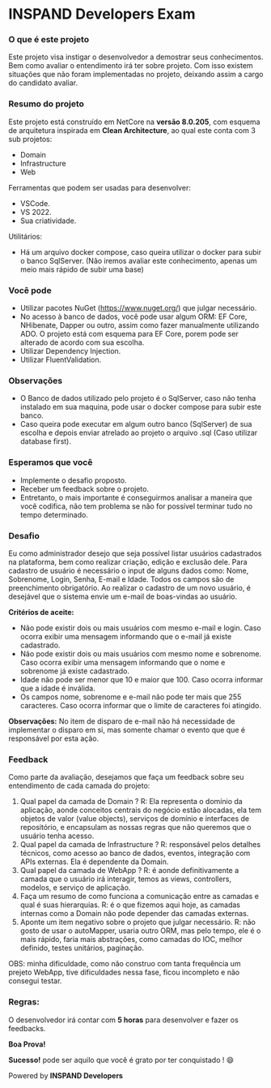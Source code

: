 ﻿# INSPAND Developers Exam #

### O que é este projeto

Este projeto visa instigar o desenvolvedor a demostrar seus conhecimentos. Bem como avaliar o entendimento irá ter sobre projeto. Com isso existem situações que não foram implementadas no projeto, deixando assim a cargo do candidato avaliar.

### Resumo do projeto
Este projeto está construído em NetCore na **versão 8.0.205**, com esquema de arquitetura inspirada em **Clean Architecture**, ao qual este conta com 3 sub projetos:
- Domain
- Infrastructure
- Web

Ferramentas que podem ser usadas para desenvolver:
- VSCode.
- VS 2022.
- Sua criatividade.

Utilitários:
- Há um arquivo docker compose, caso queira utilizar o docker para subir o banco SqlServer. (Não iremos avaliar este conhecimento, apenas um meio mais rápido de subir uma base)

### Você pode
- Utilizar pacotes NuGet (https://www.nuget.org/) que julgar necessário.
- No acesso à banco de dados, você pode usar algum ORM: EF Core, NHibenate, Dapper ou outro, assim como fazer manualmente utilizando ADO. O projeto está com esquema para EF Core, porem pode ser alterado de acordo com sua escolha.
- Utilizar Dependency Injection.
- Utilizar FluentValidation.

### Observações
- O Banco de dados utilizado pelo projeto é o SqlServer, caso não tenha instalado em sua maquina, pode usar o docker compose para subir este banco.
- Caso queira pode executar em algum outro banco (SqlServer) de sua escolha e depois enviar atrelado ao projeto o arquivo .sql (Caso utilizar database first).

### Esperamos que você
- Implemente o desafio proposto.
- Receber um feedback sobre o projeto.
- Entretanto, o mais importante é conseguirmos analisar a maneira que você codifica, não tem problema se não for possível terminar tudo no tempo determinado.

### Desafio
Eu como administrador desejo que seja possível listar usuários cadastrados na plataforma, bem como realizar criação, edição e exclusão dele.
Para cadastro de usuário é necessário o input de alguns dados como: Nome, Sobrenome,  Login, Senha, E-mail e Idade. Todos os campos são de preenchimento obrigatório. 
Ao realizar o cadastro de um novo usuário, é desejável que o sistema envie um e-mail de boas-vindas ao usuário.

**Critérios de aceite:**
- Não pode existir dois ou mais usuários com mesmo e-mail e login. Caso ocorra exibir uma mensagem informando que o e-mail já existe cadastrado.
- Não pode existir dois ou mais usuários com mesmo nome e sobrenome. Caso ocorra exibir uma mensagem informando que o nome e sobrenome já existe cadastrado.
- Idade não pode ser menor que 10 e maior que 100. Caso ocorra informar que a idade é inválida.
- Os campos nome, sobrenome e e-mail não pode ter mais que 255 caracteres. Caso ocorra informar que o limite de caracteres foi atingido.

**Observações:**
No item de disparo de e-mail não há necessidade de implementar o disparo em si, mas somente chamar o evento que que é responsável por esta ação.

### Feedback
Como parte da avaliação, desejamos que faça um feedback sobre seu entendimento de cada camada do projeto:
1. Qual papel da camada de Domain ?
R: Ela representa o domínio da aplicação, aonde conceitos centrais do negócio estão alocadas, ela tem objetos de valor (value objects), serviços de domínio e interfaces de repositório, e encapsulam as nossas regras que não queremos que o usuário tenha acesso.
2. Qual papel da camada de Infrastructure ?
R: responsável pelos detalhes técnicos, como acesso ao banco de dados, eventos, integração com APIs externas. Ela é dependente da Domain.
3. Qual papel da camada de WebApp ?
R: é aonde definitivamente a camada que o usuário irá interagir, temos as views, controllers, modelos, e serviço de aplicação.
4. Faça um resumo de como funciona a comunicação entre as camadas e qual é suas hierarquias.
R: é o que fizemos aqui hoje, as camadas internas como a Domain não pode depender das camadas externas.
5. Aponte um item negativo sobre o projeto que julgar necessário.
R: não gosto de usar o autoMapper, usaria outro ORM, mas pelo tempo, ele é o mais rápido, faria mais abstrações, como camadas do IOC, melhor definido, testes unitários, paginação.

OBS: minha dificuldade, como não construo com tanta frequência um prejeto WebApp, tive dificuldades nessa fase, ficou incompleto e não consegui testar.

### Regras:
O desenvolvedor irá contar com **5 horas** para desenvolver e fazer os feedbacks.

**Boa Prova!**

**Sucesso!** pode ser aquilo que você é grato por ter conquistado ! :smile:

Powered by **INSPAND Developers**